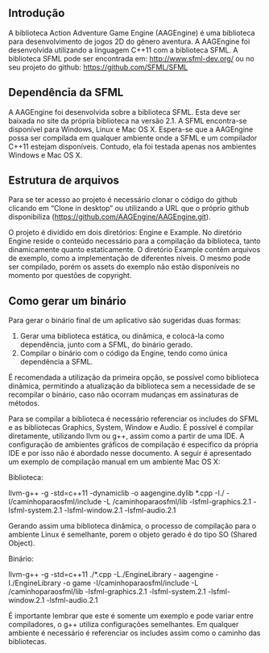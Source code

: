 Introdução
----------

A biblioteca Action Adventure Game Engine (AAGEngine) é uma biblioteca para desenvolvimento de jogos 2D do gênero aventura. A AAGEngine foi desenvolvida utilizando a linguagem C++11 com a biblioteca SFML. A biblioteca SFML pode ser encontrada em: http://www.sfml-dev.org/ ou no seu projeto do github: https://github.com/SFML/SFML

Dependência da SFML
-------------------

A AAGEngine foi desenvolvida sobre a biblioteca SFML. Esta deve ser baixada no site da própria biblioteca na versão 2.1. A SFML encontra-se disponível para Windows, Linux e Mac OS X. Espera-se que a AAGEngine possa ser compilada em qualquer ambiente onde a SFML e um compilador C++11 estejam disponíveis. Contudo, ela foi testada apenas nos ambientes Windows e Mac OS X.

Estrutura de arquivos
----------------------

Para se ter acesso ao projeto é necessário clonar o código do github clicando em “Clone in desktop” ou utilizando a URL que o próprio github disponibiliza  (https://github.com/AAGEngine/AAGEngine.git).

O projeto é dividido em dois diretórios: Engine e Example. No diretório Engine reside o conteúdo necessário para a compilação da biblioteca, tanto dinamicamente quanto estaticamente. O diretório Example contêm arquivos de exemplo, como a  implementação de diferentes níveis. O mesmo pode ser compilado, porém os assets do exemplo não estão disponíveis no momento por questões de copyright.

Como gerar um binário
----------------------

Para gerar o binário final de um aplicativo são sugeridas duas formas: 

1)    Gerar uma biblioteca estática, ou dinâmica, e colocá-la como dependência, junto com a SFML, do binário gerado.
2)    Compilar o binário com o código da Engine, tendo como única dependência a SFML.

É recomendada a utilização da primeira opção, se possível como biblioteca dinâmica, permitindo a atualização da biblioteca sem a necessidade de se recompilar o binário, caso não ocorram mudanças em assinaturas de métodos.

Para se compilar a biblioteca é necessário referenciar os includes do SFML e as bibliotecas Graphics, System, Window e Audio. É possível é compilar diretamente, utilizando llvm ou g++, assim como a partir de uma IDE. A configuração de ambientes gráficos de compilação é especifico da própria IDE e por isso não é abordado nesse documento.
A seguir é apresentado um exemplo de compilação manual em um ambiente Mac OS X:

Biblioteca:

llvm-g++ -g -std=c++11 -dynamiclib -o aagengine.dylib *.cpp  -I./ -I/caminhoparaosfml/include  -L /caminhoparaosfml/lib -lsfml-graphics.2.1 -lsfml-system.2.1 -lsfml-window.2.1 -lsfml-audio.2.1

Gerando assim uma biblioteca dinâmica, o processo de compilação para o ambiente Linux é semelhante, porem o objeto gerado é do tipo SO (Shared Object).

Binário:

llvm-g++ -g -std=c++11 ./*.cpp -L./EngineLibrary - aagengine -I./EngineLibrary  -o game -I/caminhoparaosfml/include  -L /caminhoparaosfml/lib -lsfml-graphics.2.1 -lsfml-system.2.1 -lsfml-window.2.1 -lsfml-audio.2.1

É importante lembrar que este é somente um exemplo e pode variar entre compiladores, o g++ utiliza configurações semelhantes. Em qualquer ambiente é necessário é referenciar os includes assim como o caminho das bibliotecas.
